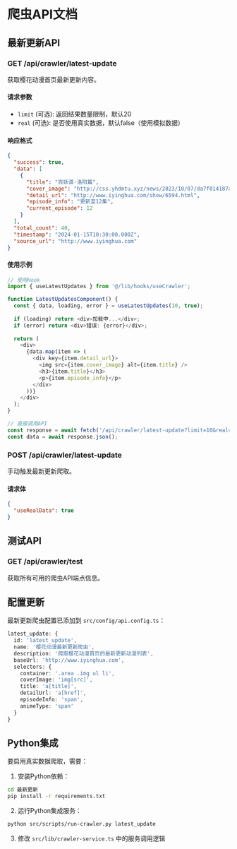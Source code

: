 # 爬虫API文档

## 最新更新API

### GET /api/crawler/latest-update
获取樱花动漫首页最新更新内容。

#### 请求参数
- `limit` (可选): 返回结果数量限制，默认20
- `real` (可选): 是否使用真实数据，默认false（使用模拟数据）

#### 响应格式
```json
{
  "success": true,
  "data": [
    {
      "title": "百妖谱·洛阳篇",
      "cover_image": "http://css.yhdmtu.xyz/news/2023/10/07/da7f014187a0f.jpg",
      "detail_url": "http://www.iyinghua.com/show/6594.html",
      "episode_info": "更新至12集",
      "current_episode": 12
    }
  ],
  "total_count": 40,
  "timestamp": "2024-01-15T10:30:00.000Z",
  "source_url": "http://www.iyinghua.com"
}
```

#### 使用示例
```typescript
// 使用Hook
import { useLatestUpdates } from '@/lib/hooks/useCrawler';

function LatestUpdatesComponent() {
  const { data, loading, error } = useLatestUpdates(10, true);
  
  if (loading) return <div>加载中...</div>;
  if (error) return <div>错误: {error}</div>;
  
  return (
    <div>
      {data.map(item => (
        <div key={item.detail_url}>
          <img src={item.cover_image} alt={item.title} />
          <h3>{item.title}</h3>
          <p>{item.episode_info}</p>
        </div>
      ))}
    </div>
  );
}

// 直接调用API
const response = await fetch('/api/crawler/latest-update?limit=10&real=true');
const data = await response.json();
```

### POST /api/crawler/latest-update
手动触发最新更新爬取。

#### 请求体
```json
{
  "useRealData": true
}
```

## 测试API

### GET /api/crawler/test
获取所有可用的爬虫API端点信息。

## 配置更新

最新更新爬虫配置已添加到 `src/config/api.config.ts`：

```typescript
latest_update: {
  id: 'latest_update',
  name: '樱花动漫最新更新爬虫',
  description: '爬取樱花动漫首页的最新更新动漫列表',
  baseUrl: 'http://www.iyinghua.com',
  selectors: {
    container: '.area .img ul li',
    coverImage: 'img[src]',
    title: 'a[title]',
    detailUrl: 'a[href]',
    episodeInfo: 'span',
    animeType: 'span'
  }
}
```

## Python集成

要启用真实数据爬取，需要：

1. 安装Python依赖：
```bash
cd 最新更新
pip install -r requirements.txt
```

2. 运行Python集成服务：
```bash
python src/scripts/run-crawler.py latest_update
```

3. 修改 `src/lib/crawler-service.ts` 中的服务调用逻辑